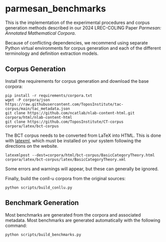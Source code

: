 # parmesan_benchmarks

This is the implementation of the experimental procedures and corpus generation
methods described in our 2024 LREC-COLING Paper _Parmesan: Annotated
Mathematical Corpora_. 

Because of conflicting dependencies, we recommend using separate Python virtual
environments for corpus generation and each of the different terminology and
definition extraction models. 

## Corpus Generation

Install the requirements for corpus generation and download the base corpora:

    pip install -r requirements/corpora.txt
    wget -P corpora/json https://raw.githubusercontent.com/ToposInstitute/tac-corpus/main/tac_metadata.json
    git clone https://github.com/ncatlab/nlab-content-html.git corpora/html/nlab-content-html
    git clone https://github.com/ToposInstitute/CT-corpus corpora/latex/bct-corpus

The BCT corpus needs to be converted from LaTeX into HTML. This is done with
[latexml](https://math.nist.gov/~BMiller/LaTeXML/), which must be installed on
your system following the directions on the website.

    latexmlpost --dest=corpora/html/bct-corpus/BasicCategoryTheory.html corpora/latex/bct-corpus/latex/BasicCategoryTheory.xml

Some errors and warnings will appear, but these can generally be ignored.

Finally,  build the conll-u corpora from the original sources:

    python scripts/build_conllu.py

## Benchmark Generation

Most benchmarks are generated from the corpora and associated metadata. Most
benchmarks are generated automatically with the following command:

    python scripts/build_benchmarks.py
